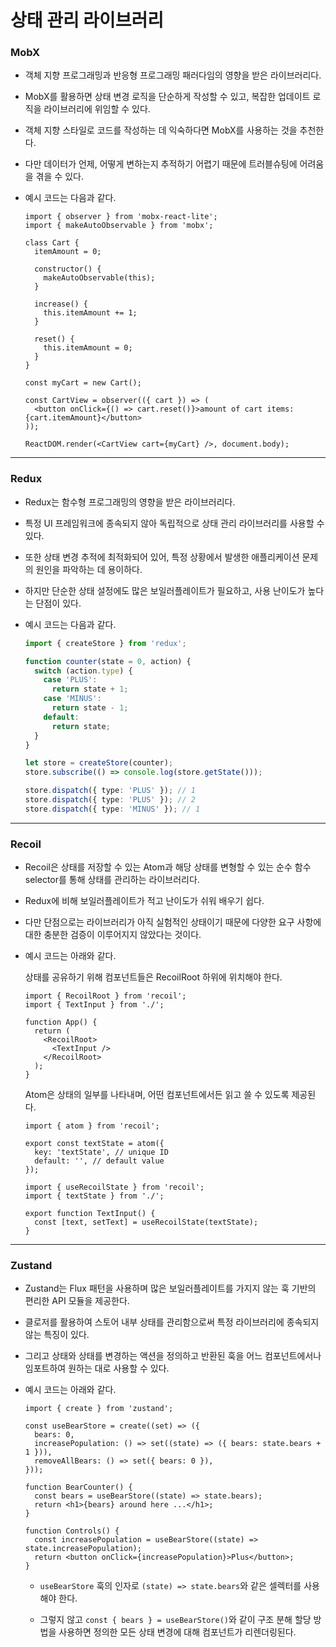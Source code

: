 # 상태 관리 라이브러리

### MobX

- 객체 지향 프로그래밍과 반응형 프로그래밍 패러다임의 영향을 받은 라이브러리다.

- MobX를 활용하면 상태 변경 로직을 단순하게 작성할 수 있고, 복잡한 업데이트 로직을 라이브러리에 위임할 수 있다.

- 객체 지향 스타일로 코드를 작성하는 데 익숙하다면 MobX를 사용하는 것을 추천한다.

- 다만 데이터가 언제, 어떻게 변하는지 추적하기 어렵기 때문에 트러블슈팅에 어려움을 겪을 수 있다.

- 예시 코드는 다음과 같다.

  ```tsx
  import { observer } from 'mobx-react-lite';
  import { makeAutoObservable } from 'mobx';

  class Cart {
    itemAmount = 0;

    constructor() {
      makeAutoObservable(this);
    }

    increase() {
      this.itemAmount += 1;
    }

    reset() {
      this.itemAmount = 0;
    }
  }

  const myCart = new Cart();

  const CartView = observer(({ cart }) => (
    <button onClick={() => cart.reset()}>amount of cart items: {cart.itemAmount}</button>
  ));

  ReactDOM.render(<CartView cart={myCart} />, document.body);
  ```

---

### Redux

- Redux는 함수형 프로그래밍의 영향을 받은 라이브러리다.

- 특정 UI 프레임워크에 종속되지 않아 독립적으로 상태 관리 라이브러리를 사용할 수 있다.

- 또한 상태 변경 추적에 최적화되어 있어, 특정 상황에서 발생한 애플리케이션 문제의 원인을 파악하는 데 용이하다.

- 하지만 단순한 상태 설정에도 많은 보일러플레이트가 필요하고, 사용 난이도가 높다는 단점이 있다.

- 예시 코드는 다음과 같다.

  ```ts
  import { createStore } from 'redux';

  function counter(state = 0, action) {
    switch (action.type) {
      case 'PLUS':
        return state + 1;
      case 'MINUS':
        return state - 1;
      default:
        return state;
    }
  }

  let store = createStore(counter);
  store.subscribe(() => console.log(store.getState()));

  store.dispatch({ type: 'PLUS' }); // 1
  store.dispatch({ type: 'PLUS' }); // 2
  store.dispatch({ type: 'MINUS' }); // 1
  ```

---

### Recoil

- Recoil은 상태를 저장할 수 있는 Atom과 해당 상태를 변형할 수 있는 순수 함수 selector를 통해 상태를 관리하는 라이브러리다.

- Redux에 비해 보일러플레이트가 적고 난이도가 쉬워 배우기 쉽다.

- 다만 단점으로는 라이브러리가 아직 실험적인 상태이기 때문에 다양한 요구 사항에 대한 충분한 검증이 이루어지지 않았다는 것이다.

- 예시 코드는 아래와 같다.

  상태를 공유하기 위해 컴포넌트들은 RecoilRoot 하위에 위치해야 한다.

  ```tsx
  import { RecoilRoot } from 'recoil';
  import { TextInput } from './';

  function App() {
    return (
      <RecoilRoot>
        <TextInput />
      </RecoilRoot>
    );
  }
  ```

  Atom은 상태의 일부를 나타내며, 어떤 컴포넌트에서든 읽고 쓸 수 있도록 제공된다.

  ```tsx
  import { atom } from 'recoil';

  export const textState = atom({
    key: 'textState', // unique ID
    default: '', // default value
  });

  import { useRecoilState } from 'recoil';
  import { textState } from './';

  export function TextInput() {
    const [text, setText] = useRecoilState(textState);
  }
  ```

---

### Zustand

- Zustand는 Flux 패턴을 사용하며 많은 보일러플레이트를 가지지 않는 훅 기반의 편리한 API 모듈을 제공한다.

- 클로저를 활용하여 스토어 내부 상태를 관리함으로써 특정 라이브러리에 종속되지 않는 특징이 있다.

- 그리고 상태와 상태를 변경하는 액션을 정의하고 반환된 훅을 어느 컴포넌트에서나 임포트하여 원하는 대로 사용할 수 있다.

- 예시 코드는 아래와 같다.

  ```tsx
  import { create } from 'zustand';

  const useBearStore = create((set) => ({
    bears: 0,
    increasePopulation: () => set((state) => ({ bears: state.bears + 1 })),
    removeAllBears: () => set({ bears: 0 }),
  }));

  function BearCounter() {
    const bears = useBearStore((state) => state.bears);
    return <h1>{bears} around here ...</h1>;
  }

  function Controls() {
    const increasePopulation = useBearStore((state) => state.increasePopulation);
    return <button onClick={increasePopulation}>Plus</button>;
  }
  ```

  - `useBearStore` 훅의 인자로 `(state) => state.bears`와 같은 셀렉터를 사용해야 한다.

  - 그렇지 않고 `const { bears } = useBearStore()`와 같이 구조 분해 할당 방법을 사용하면 정의한 모든 상태 변경에 대해 컴포넌트가 리렌더링된다.
